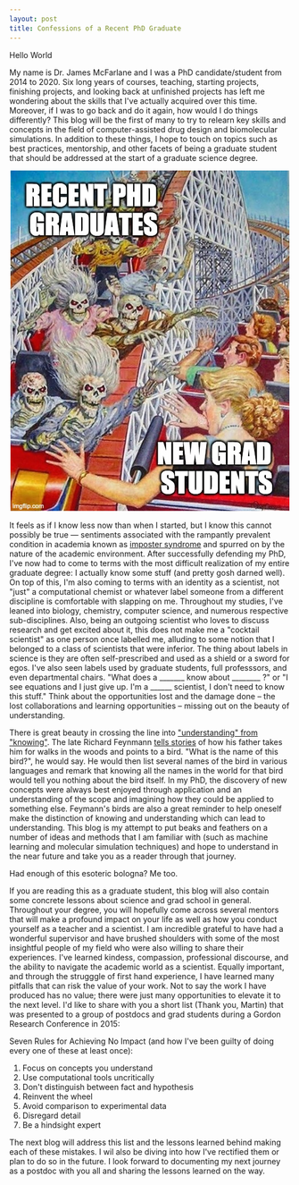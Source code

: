 ```yaml
---
layout: post
title: Confessions of a Recent PhD Graduate
---
```


Hello World

My name is Dr. James McFarlane and I was a PhD candidate/student from 2014 to 2020. Six long years of courses, teaching, starting projects, finishing projects, and looking back at unfinished projects has left me wondering about the skills that I've actually acquired over this time. Moreover, if I was to go back and do it again, how would I do things differently? This blog will be the first of many to try to relearn key skills and concepts in the field of computer-assisted drug design and biomolecular simulations. In addition to these things, I hope to touch on topics such as best practices, mentorship, and other facets of being a graduate student that should be addressed at the start of a graduate science degree. 

<p align="center">
  <img src="/images/48dcag.jpg" />
</p>

It feels as if I know less now than when I started, but I know this cannot possibly be true — sentiments associated with the rampantly prevalent condition in academia known as [imposter syndrome](https://en.wikipedia.org/wiki/Impostor_syndrome) and spurred on by the nature of the academic environment. After successfully defending my PhD, I've now had to come to terms with the most difficult realization of my entire graduate degree: I actually know some stuff (and pretty gosh darned well). On top of this, I'm also coming to terms with an identity as a scientist, not "just" a computational chemist or whatever label someone from a different discipline is comfortable with slapping on me. Throughout my studies, I've leaned into biology, chemistry, computer science, and numerous respective sub-disciplines. Also, being an outgoing scientist who loves to discuss research and get excited about it, this does not make me a "cocktail scientist" as one person once labelled me, alluding to some notion that I belonged to a class of scientists that were inferior. The thing about labels in science is they are often self-prescribed and used as a shield or a sword for egos. I've also seen labels used by graduate students, full professsors, and even departmental chairs. "What does a _______ know about ________ ?" or "I see equations and I just give up. I'm a ______ scientist, I don't need to know this stuff." Think about the opportunities lost and the damage done – the lost collaborations and learning opportunities – missing out on the beauty of understanding. 

There is great beauty in crossing the line into ["understanding" from "knowing"](https://www.youtube.com/watch?v=NM-zWTU7X-k). The late Richard Feynmann [tells stories](https://www.youtube.com/watch?v=ga_7j72CVlc) of how his father takes him for walks in the woods and points to a bird. "What is the name of this bird?", he would say. He would then list several names of the bird in various languages and remark that knowing all the names in the world for that bird would tell you nothing about the bird itself. In my PhD, the discovery of new concepts were always best enjoyed through application and an understanding of the scope and imagining how they could be applied to something else. Feymann's birds are also a great reminder to help oneself make the distinction of knowing and understanding which can lead to understanding. This blog is my attempt to put beaks and feathers on a number of ideas and methods that I am familiar with (such as machine learning and molecular simulation techniques) and hope to understand in the near future and take you as a reader through that journey. 

Had enough of this esoteric bologna? Me too. 

If you are reading this as a graduate student, this blog will also contain some concrete lessons about science and grad school in general. Throughout your degree, you will hopefully come across several mentors that will make a profound impact on your life as well as how you conduct yourself as a teacher and a scientist. I am incredible grateful to have had a wonderful supervisor and have brushed shoulders with some of the most insightful people of my field who were also willing to share their experiences. I've learned kindess, compassion, professional discourse, and the ability to navigate the academic world as a scientist. Equally important, and through the strugggle of first hand experience, I have learned many pitfalls that can risk the value of your work. Not to say the work I have produced has no value; there were just many opportunities to elevate it to the next level. I'd like to share with you a short list (Thank you, Martin) that was presented to a group of postdocs and grad students during a Gordon Research Conference in 2015:

Seven Rules for Achieving No Impact (and how I've been guilty of doing every one of these at least once):

1. Focus on concepts you understand
2. Use computational tools uncritically
3. Don't distinguish between fact and hypothesis
4. Reinvent the wheel
5. Avoid comparison to experimental data
6. Disregard detail
7. Be a hindsight expert

The next blog will address this list and the lessons learned behind making each of these mistakes. I wil also be diving into how I've rectified them or plan to do so in the future. I look forward to documenting my next journey as a postdoc with you all and sharing the lessons learned on the way. 
